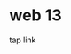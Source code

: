 <h1>web 13</h1>
<a href="https://raffneptune-web13.vercel.app" style="color: black; text-decoration: none;">tap link</a>
